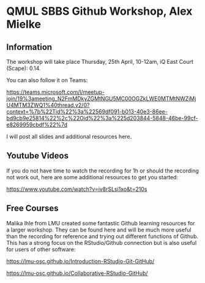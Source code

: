 # QMUL SBBS Github Workshop, Alex Mielke
## Information

The workshop will take place Thursday, 25th April, 10-12am, iQ East Court (Scape): 0.14. 

You can also follow it on Teams: 

https://teams.microsoft.com/l/meetup-join/19%3ameeting_N2FmMDkyZGMtNGU5MC00OGZkLWE0MTMtNWZjMjU4MTM3ZWQ1%40thread.v2/0?context=%7b%22Tid%22%3a%22569df091-b013-40e3-86ee-bd9cb9e25814%22%2c%22Oid%22%3a%225d203844-5848-46be-99cf-e8269959cbdf%22%7d

I will post all slides and additional resources here.

## Youtube Videos
If you do not have time to watch the recording for 1h or should the recording not work out, here are some additional resources to get you started:

https://www.youtube.com/watch?v=iv8rSLsi1xo&t=210s


## Free Courses
Malika Ihle from LMU created some fantastic Github learning resources for a larger workshop. They can be found here and will be much more useful than the recording for reference and trying out different functions of Github. This has a strong focus on the RStudio/Github connection but is also useful for users of other software:

https://lmu-osc.github.io/Introduction-RStudio-Git-GitHub/

https://lmu-osc.github.io/Collaborative-RStudio-GitHub/
